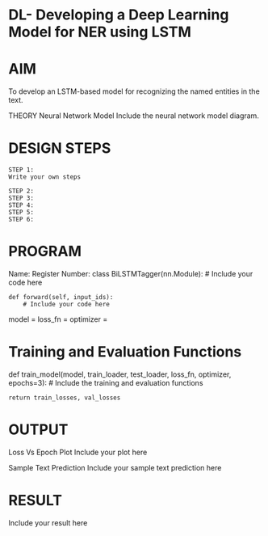 # DL- Developing a Deep Learning Model for NER using LSTM
# AIM
To develop an LSTM-based model for recognizing the named entities in the text.

THEORY
Neural Network Model
Include the neural network model diagram.

# DESIGN STEPS
```
STEP 1:
Write your own steps

STEP 2:
STEP 3:
STEP 4:
STEP 5:
STEP 6:
```
# PROGRAM
Name:
Register Number:
class BiLSTMTagger(nn.Module):
    # Include your code here







    def forward(self, input_ids):
        # Include your code here
        


model = 
loss_fn = 
optimizer = 


# Training and Evaluation Functions
def train_model(model, train_loader, test_loader, loss_fn, optimizer, epochs=3):
    # Include the training and evaluation functions



    return train_losses, val_losses
# OUTPUT
Loss Vs Epoch Plot
Include your plot here

Sample Text Prediction
Include your sample text prediction here

# RESULT
Include your result here

